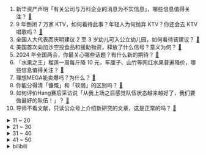 1. 新华资产声明「有关公司与万科企业的消息为不实信息」，哪些信息值得关注？ [:link:](https://www.zhihu.com/question/646880441)
2. 9 年倒闭 7 万家 KTV，如何看待此事？年轻人为何抛弃 KTV？你还会去 KTV 唱歌吗？ [:link:](https://www.zhihu.com/question/646580709)
3. 全国人大代表庹庆明建议 2 至 3 岁幼儿可入公立幼儿园，如何看待该建议？ [:link:](https://www.zhihu.com/question/646875631)
4. 美国首次向加沙空投食品和援助物资，释放了什么信号？意义为何？ [:link:](https://www.zhihu.com/question/646865960)
5. 2024 年全国两会，你最关心哪些话题？有什么新的期待？ [:link:](https://www.zhihu.com/question/646408835)
6. 「水果之王」榴莲一周每斤降 10 元，车厘子、山竹等网红水果普遍降价，哪些信息值得关注？ [:link:](https://www.zhihu.com/question/646859584)
7. 理想MEGA能卖爆吗？为什么？ [:link:](https://www.zhihu.com/question/646443999)
8. 你能分得清「慷慨」和「软弱」的区别吗？ [:link:](https://www.zhihu.com/question/646352520)
9. 如何评价Hang赛后采访说「从我上场之后感觉队伍状态越来越好了，我们要做最好的队伍！」？ [:link:](https://www.zhihu.com/question/646843432)
10. 导师不看文献，只读公众号上介绍新研究的文章，这是正常的吗？ [:link:](https://www.zhihu.com/question/646280209)
<details>
<summary>11 ~ 20</summary>

11. 农民基础养老金仅为城镇职工养老金的5.26%，全国政协委员建议「提高农民养老待遇」，如何看待此提案？ [:link:](https://www.zhihu.com/question/646786014)
12. 怎么理解「只观察自己，不评价自己」？ [:link:](https://www.zhihu.com/question/645994570)
13. 陈清泉学外语为啥高小琴第一反应好像不愿意？ [:link:](https://www.zhihu.com/question/533524169)
14. 男人为什么到了一定年纪就喜欢喝酒？ [:link:](https://www.zhihu.com/question/629804174)
15. 电影《周处除三害》中的阮经天饰演的陈桂林究竟是好人还是坏人？ [:link:](https://www.zhihu.com/question/646470568)
16. 如果英雄联盟卡牌大师的W技能改成稳定黄牌，卡牌大师会更强吗？ [:link:](https://www.zhihu.com/question/645291273)
17. 目前在世的相声老艺人中，谁的辈分最大？ [:link:](https://www.zhihu.com/question/404396809)
18. 小鹏 G6 全系车型限时优惠 2 万元，广汽埃安新品售价不到 10 万，哪些信息值得关注？ [:link:](https://www.zhihu.com/question/646880463)
19. 美商务部长称「假如美国路上有 300 万辆中国车，北京能让它们同时熄火」，如何看待此言论？反映了什么？ [:link:](https://www.zhihu.com/question/646772940)
20. 董明珠将再建议提高个税起征点到 1 万元，如何看待该建议？如果起征点到 1 万元会带来哪些变化? [:link:](https://www.zhihu.com/question/646843696)
</details>
<details>
<summary>21 ~ 30</summary>

21. 周处除三害中陈桂林的手枪为什么总是卡壳？ [:link:](https://www.zhihu.com/question/646340476)
22. 大家觉得孙悟空的原型是《山海经》里的“无支祁”，还是印度的“哈奴曼”？ [:link:](https://www.zhihu.com/question/509574784)
23. 中国成功自主研制出第一代高比能超低温特种锂离子电池，将对相关产业带来怎样的影响？ [:link:](https://www.zhihu.com/question/646751467)
24. 如何看待网传斗鱼游戏主播小团团因涉赌将被判刑八年？ [:link:](https://www.zhihu.com/question/646591920)
25. 赛程过半，WBG位列常规赛第十，控制变量法能否证明去年WBG都是TheShy在Carry？ [:link:](https://www.zhihu.com/question/646821992)
26. 如何看待2024东京马拉松基普乔格失利？ [:link:](https://www.zhihu.com/question/646852439)
27. 2024赛季F1揭幕战巴林大奖赛，维斯塔潘夺冠，红牛一二带回，如何评价这场比赛？ [:link:](https://www.zhihu.com/question/646825874)
28. 为什么说正方形是特殊的矩形，却不说圆是特殊的椭圆？ [:link:](https://www.zhihu.com/question/645304851)
29. 可以发布一张你相册里的落日照片吗？ [:link:](https://www.zhihu.com/question/646668163)
30. 为什么日漫总是不重视对“家庭”的描写？ [:link:](https://www.zhihu.com/question/637931857)
</details>
<details>
<summary>31 ~ 40</summary>

31. 你认为《我的美食向导》里陈晓卿导演的表现如何? [:link:](https://www.zhihu.com/question/646344925)
32. 黑洞最终会把整个宇宙都吃下去吗？ [:link:](https://www.zhihu.com/question/595249302)
33. 网曝「一村干部坐拥 60 亩地用 40 亩盖别墅高楼」，官方通报涉事人已被批准逮捕，他会受到什么处罚？ [:link:](https://www.zhihu.com/question/646765107)
34. 如何评价《逆向坍塌:面包房行动》3月22日发售，首发价格标准版80.36元，豪华版178.76元？ [:link:](https://www.zhihu.com/question/646601528)
35. 45 年历史的《中美科技合作协定》到期，《自然》杂志称「终止协定将是危险的愚蠢之举」，如何看待此事？ [:link:](https://www.zhihu.com/question/646841318)
36. 全国政协委员邵驰建议推进职业本科建设，破解「年轻人不愿进工厂」现象，如何看待这一建议？ [:link:](https://www.zhihu.com/question/646862220)
37. 社会上对「愚蠢」的容忍度越来越低了吗？你有「厌蠢症」吗？ [:link:](https://www.zhihu.com/question/628786473)
38. 占便宜的人都是什么心态？ [:link:](https://www.zhihu.com/question/415563198)
39. 23-24 赛季 NBA掘金 VS 湖人，如何评价这场比赛？ [:link:](https://www.zhihu.com/question/646844901)
40. 英伟达 CEO 黄仁勋称 5 年内人工智能或可通过人类测试，如何看待这一论断？这意味着什么？ [:link:](https://www.zhihu.com/question/646787413)
</details>
<details>
<summary>41 ~ 50</summary>

41. 詹姆斯走到4万分这一步，哪一分你最深刻？ [:link:](https://www.zhihu.com/question/646849946)
42. 为什么 NBA 历史上从未有过中锋像约基奇这样打球？约基奇算是开创了一个时代吗? [:link:](https://www.zhihu.com/question/605857191)
43. 为什么人会不自觉的抖腿？ [:link:](https://www.zhihu.com/question/19602040)
44. 评论一下电视剧《猎冰》怎么样？ [:link:](https://www.zhihu.com/question/645951191)
45. 23/24 赛季曼市德比二番战曼联1:3曼城，哈兰德破门，福登双响，如何评价本场比赛？ [:link:](https://www.zhihu.com/question/646901135)
46. 请问你的家乡方言里“故意的”怎么说？ [:link:](https://www.zhihu.com/question/642122741)
47. 企业老板拖欠工资怎么办？如何追讨？ [:link:](https://www.zhihu.com/question/646756980)
48. 有哪些让你瞬间顿悟的句子，欢迎分享一下吗？ [:link:](https://www.zhihu.com/question/646890072)
49. 网文大家说的套路是什么？ [:link:](https://www.zhihu.com/question/646721273)
50. 数据显示《蛋仔派对》日活突破四千万，如何看待00后玩家「撑起」网易千亿营收？ [:link:](https://www.zhihu.com/question/646817648)
</details><details>
<summary>bilibili</summary>

</details>